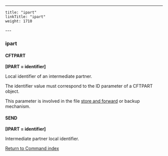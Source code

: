---
    title: "ipart"
    linkTitle: "ipart"
    weight: 1710
---<span id="ipart"></span>

### ipart

#### CFTPART

****[IPART = identifier]****

Local identifier of an intermediate
partner.

The identifier value must correspond to the ID parameter of a
CFTPART object.

This parameter is involved in the file [store
and forward](../../../../concepts/transfer_command_overview/store_and_forward_mode_routing) or backup mechanism.

#### SEND

****[IPART = identifier]****

Intermediate partner local identifier.

[Return to Command index](../../)
